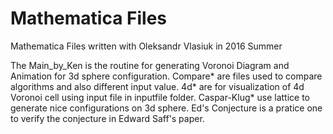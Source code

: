 # Mathematica Files

Mathematica Files written with Oleksandr Vlasiuk in 2016 Summer

The Main_by_Ken is the routine for generating Voronoi Diagram and Animation for 3d sphere configuration.
Compare* are files used to compare algorithms and also different input value. 
4d* are for visualization of 4d Voronoi cell using input file in inputfile folder.
Caspar-Klug* use lattice to generate nice configurations on 3d sphere.
Ed's Conjecture is a pratice one to verify the conjecture in Edward Saff's paper.
